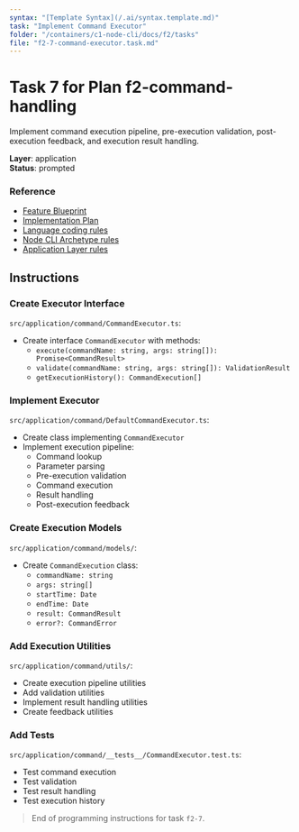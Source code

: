 ```yaml
---
syntax: "[Template Syntax](/.ai/syntax.template.md)"
task: "Implement Command Executor"
folder: "/containers/c1-node-cli/docs/f2/tasks"
file: "f2-7-command-executor.task.md"
---
```


# Task 7 for Plan f2-command-handling

Implement command execution pipeline, pre-execution validation, post-execution feedback, and execution result handling.

**Layer**: application  
**Status**: prompted

### Reference

- [Feature Blueprint](/docs/f2-command-handling.blueprint.md)
- [Implementation Plan](/containers/c1-node-cli/docs/f2/f2-command-handling.plan.md)
- [Language coding rules](/containers/c1-node-cli/.ai/rules/0-typescript.rules.md)  
- [Node CLI Archetype rules](/containers/c1-node-cli/.ai/rules/1-node-cli.rules.md)
- [Application Layer rules](/containers/c1-node-cli/.ai/rules/4-application-layer.rules.md)

## Instructions

### Create Executor Interface

`src/application/command/CommandExecutor.ts`:
- Create interface `CommandExecutor` with methods:
  - `execute(commandName: string, args: string[]): Promise<CommandResult>`
  - `validate(commandName: string, args: string[]): ValidationResult`
  - `getExecutionHistory(): CommandExecution[]`

### Implement Executor

`src/application/command/DefaultCommandExecutor.ts`:
- Create class implementing `CommandExecutor`
- Implement execution pipeline:
  - Command lookup
  - Parameter parsing
  - Pre-execution validation
  - Command execution
  - Result handling
  - Post-execution feedback

### Create Execution Models

`src/application/command/models/`:
- Create `CommandExecution` class:
  - `commandName: string`
  - `args: string[]`
  - `startTime: Date`
  - `endTime: Date`
  - `result: CommandResult`
  - `error?: CommandError`

### Add Execution Utilities

`src/application/command/utils/`:
- Create execution pipeline utilities
- Add validation utilities
- Implement result handling utilities
- Create feedback utilities

### Add Tests

`src/application/command/__tests__/CommandExecutor.test.ts`:
- Test command execution
- Test validation
- Test result handling
- Test execution history

> End of programming instructions for task `f2-7`. 